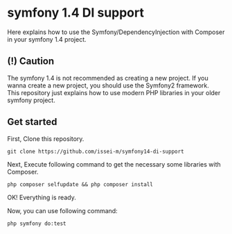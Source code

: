 symfony 1.4 DI support
======================

Here explains how to use the Symfony/DependencyInjection with Composer in your symfony 1.4 project.

(!) Caution
-----------

The symfony 1.4 is not recommended as creating a new project. If you wanna create a new project, you should use the Symfony2 framework.  
This repository just explains how to use modern PHP libraries in your older symfony project.

Get started
-----------

First, Clone this repository.

    git clone https://github.com/issei-m/symfony14-di-support

Next, Execute following command to get the necessary some libraries with Composer.

    php composer selfupdate && php composer install

OK! Everything is ready.

Now, you can use following command:

    php symfony do:test
